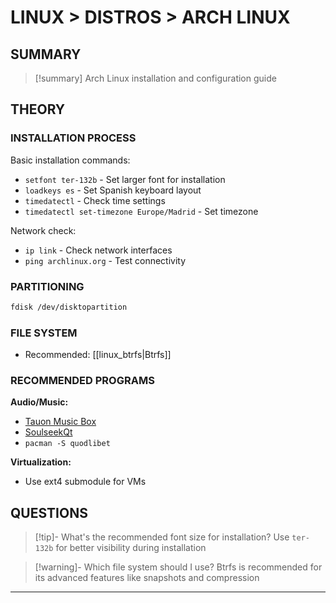 # LINUX > DISTROS > ARCH LINUX

## SUMMARY
> [!summary]
> Arch Linux installation and configuration guide

## THEORY

### INSTALLATION PROCESS

Basic installation commands:
- `setfont ter-132b` - Set larger font for installation
- `loadkeys es` - Set Spanish keyboard layout
- `timedatectl` - Check time settings
- `timedatectl set-timezone Europe/Madrid` - Set timezone

Network check:
- `ip link` - Check network interfaces
- `ping archlinux.org` - Test connectivity

### PARTITIONING

```bash
fdisk /dev/disktopartition
```

### FILE SYSTEM
- Recommended: [[linux_btrfs|Btrfs]]

### RECOMMENDED PROGRAMS

**Audio/Music:**
- [Tauon Music Box](https://aur.archlinux.org/packages/tauon-music-box)
- [SoulseekQt](https://aur.archlinux.org/packages/soulseekqt)
- `pacman -S quodlibet`

**Virtualization:**
- Use ext4 submodule for VMs

## QUESTIONS

> [!tip]- What's the recommended font size for installation?
> Use `ter-132b` for better visibility during installation

> [!warning]- Which file system should I use?
> Btrfs is recommended for its advanced features like snapshots and compression

- - -
